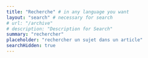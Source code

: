 ```yaml
---
title: "Recherche" # in any language you want
layout: "search" # necessary for search
# url: "/archive"
# description: "Description for Search"
summary: "rechercher"
placeholder: "rechercher un sujet dans un article"
searchHidden: true
---
```

